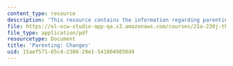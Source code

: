 ```yaml
---
content_type: resource
description: 'This resource contains the information regarding parenting: changes.'
file: https://ol-ocw-studio-app-qa.s3.amazonaws.com/courses/21a-230j-the-contemporary-american-family-spring-2004/15aef57165c4238029e15418049850d4_MIT21A_230JS04_15hetz.pdf
file_type: application/pdf
resourcetype: Document
title: 'Parenting: Changes'
uid: 15aef571-65c4-2380-29e1-5418049850d4
---
```

